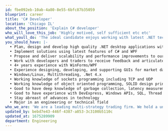 ```yaml
---
id: fbe092eb-10ab-4a80-8e55-6bfc87b35059
blueprint: career
title: 'C# Developer'
location: 'Chicago IL'
about_the_position: 'Explain C# developer'
who_will_love_this_job: 'Highly motived, self sufficient etc etc'
what_youll_do: 'The ideal candidate enjoys working with latest .NET technologies and thrives in a fast-paced and collaborative environment. This individual will be a part of the GUI Core Development team and will be responsible for developing and sustaining high performance, multi-tiered, scalable, Graphical User Interfaces. The successful candidate will enhance existing applications and offer suggestions to improve the architecture and better ways of building and maintaining applications.'
you_should_have: |-
  • Plan, design and develop high quality .NET desktop applications with real-time trading data and order routing
  • Implement solutions using latest features of C# and WPF
  • Propose and deliver scalability and performance improvements to our GUIs
  • Work with developers and traders to receive feedback and articulate ideas for improvements
  • 4+ years experience with WinForms/WPF
  • Experience designing, developing, and supporting GUIs for market data display, trading, risk management, and monitoring applications.
  • Windows/Linux, Multithreading, .Net 4.x
  • Working knowledge of sockets programming including TCP and UDP
  • Working knowledge of object oriented programming, SOLID design principles, and design patterns
  • Good to have deep knowledge of garbage collection, latency measurement and latency optimization
  • Good to have experience with DevExpress, Windows APIs, SQL, Thread pools, messaging systems
  • Stay abreast of advances in technology
  • Major in an engineering or technical field
who_we_are: 'We are a leading multi-strategy trading firm. We hold a unique position in the industry with our balanced use of logic, technology and speed. In this role, you will work directly with traders, and developers to design, build, test and maintain real-time trading applications.'
updated_by: bebd7e43-446f-4387-a853-3c3100b5110c
updated_at: 1675289909
department: Engineering
---
```

